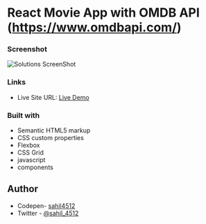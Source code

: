 # React Movie App with OMDB API (https://www.omdbapi.com/)

### Screenshot

![Solutions ScreenShot](./public/screenshot.png)

### Links

- Live Site URL: [Live Demo](https://ubiquitous-jalebi-816e7a.netlify.app/)

### Built with

- Semantic HTML5 markup
- CSS custom properties
- Flexbox
- CSS Grid
- javascript
- components

## Author

- Codepen- [sahil4512](https://codepen.io/sahil4512)
- Twitter - [@sahil_4512](https://www.twitter.com/sahil_4512)

